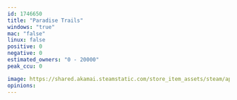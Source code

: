 ```yaml
---
id: 1746650
title: "Paradise Trails"
windows: "true"
mac: "false"
linux: false
positive: 0
negative: 0
estimated_owners: "0 - 20000"
peak_ccu: 0

image: https://shared.akamai.steamstatic.com/store_item_assets/steam/apps/1746650/header.jpg?t=1633094717
opinions:
---
```

